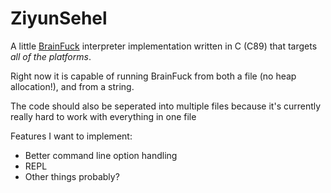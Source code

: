 # ZiyunSehel

A little [BrainFuck](https://en.wikipedia.org/wiki/Brainfuck) interpreter implementation written in C (C89)
that targets *all of the platforms*.

Right now it is capable of running BrainFuck from both a file (no heap allocation!),
and from a string.

The code should also be seperated into multiple files because it's currently
really hard to work with everything in one file

Features I want to implement:
* Better command line option handling
* REPL
* Other things probably?
